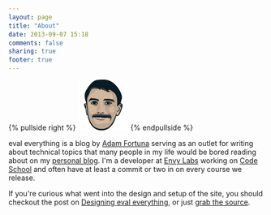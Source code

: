 ```yaml
---
layout: page
title: "About"
date: 2013-09-07 15:18
comments: false
sharing: true
footer: true
---
```


{% pullside right %}
![Safari](/images/adam-fortuna.png)
{% endpullside %}

eval everything is a blog by [Adam Fortuna][] serving as an outlet for writing about technical topics that many people in my life would be bored reading about on my [personal blog][]. I'm a developer at [Envy Labs][] working on [Code School][] and often have at least a commit or two in on every course we release.

If you're curious what went into the design and setup of the site, you should checkout the post on [Designing eval everything][], or just [grab the source][].

[Adam Fortuna]: http://adamfortuna.com
[personal blog]: http://blog.adamfortuna.com
[Envy Labs]: http://envylabs.com
[Code School]: http://codeschool.com
[Designing eval everything]: /2013/09/06/designing-eval-everything/
[grab the source]: https://github.com/adamfortuna/evaleverything.com